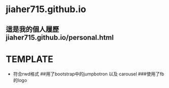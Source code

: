 # jiaher715.github.io
## 這是我的個人履歷 jiaher715.github.io/personal.html

# TEMPLATE
* 符合rwd格式
##用了bootstrap中的jumpbotron 以及 carousel
###使用了fb的logo

